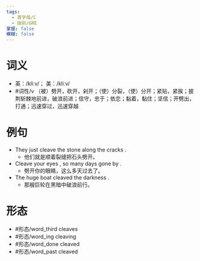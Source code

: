 ```yaml
---
tags:
  - 首字母/C
  - 级别/GRE
掌握: false
模糊: false
---
```

# 词义
- 英：/kliːv/； 美：/kliːv/
- #词性/v  （被）劈开，砍开，剁开；（使）分裂，（使）分开；紧贴，紧挨；披荆斩棘地前进，破浪前进；信守，忠于；依恋；黏着，黏住；坚信；开劈出，打通；迅速穿过，迅速穿越
# 例句
- They just cleave the stone along the cracks .
	- 他们就是顺着裂缝把石头劈开。
- Cleave your eyes , so many days gone by .
	- 劈开你的眼睛，这么多天过去了。
- The huge boat cleaved the darkness .
	- 那艘巨轮在黑暗中破浪前行。
# 形态
- #形态/word_third cleaves
- #形态/word_ing cleaving
- #形态/word_done cleaved
- #形态/word_past cleaved

